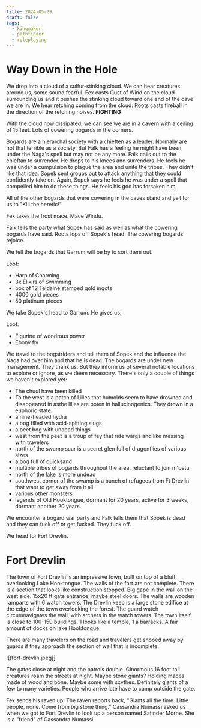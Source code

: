 ```yaml
---
title: 2024-05-29
draft: false
tags:
  - kingmaker
  - pathfinder
  - roleplaying
---
```


# Way Down in the Hole

We drop into a cloud of a sulfur-stinking cloud. We can hear creatures around us, some sound fearful. Fex casts Gust of Wind on the cloud surrounding us and it pushes the stinking cloud toward one end of the cave we are in. We hear retching coming from the cloud. Roots casts fireball in the direction of the retching noises. **FIGHTING**

With the cloud now dissipated, we can see we are in a cavern with a ceiling of 15 feet. Lots of cowering bogards in the corners. 

Bogards are a hierarchal society with a chieften as a leader. Normally are not that terrible as a society. But Falk has a feeling he might have been under the Naga's spell but may not be any more. Falk calls out to the chieftan to surrender. He drops to his knees and surrenders. He feels he was under a cumpulsion to plague the area and unite the tribes. They didn't like that idea. Sopek sent groups out to attack anything that they could confidently take on. Again, Sopek says he feels he was under a spell that compelled him to do these things. He feels his god has forsaken him. 

All of the other bogards that were cowering in the caves stand and yell for us to "Kill the heretic!"

Fex takes the frost mace. Mace Windu. 

Falk tells the party what Sopek has said as well as what the cowering bogards have said. Roots lops off Sopek's head. The cowering bogards rejoice.

We tell the bogards that Garrum will be by to sort them out.

Loot:
- Harp of Charming
- 3x Elixirs of Swimming
- box of 12 Teldaine stamped gold ingots
- 4000 gold pieces
- 50 platinum pieces

We take Sopek's head to Garrum. He gives us:

Loot:
- Figurine of wondrous power
- Ebony fly

We travel to the bogstriders and tell them of Sopek and the influence the Naga had over him and that he is dead. The bogards are under new management. They thank us. But they inform us of several notable locations to explore or ignore, as we deem necessary. There's only a couple of things we haven't explored yet:

- The chuul have been killed
- To the west is a patch of Lilies that humoids seem to have drowned and disappeared in asthe lilies are poten in hallucinogenics. They drown in a euphoric state.
- a nine-headed hydra
- a bog filled with acid-spitting slugs
- a peet bog with undead things
- west from the peet is a troup of fey that ride wargs and like messing with travelers
- north of the swamp scar is a secret glen full of dragonflies of various sizes
- a bog full of quicksand
- multiple tribes of bogards throughout the area, reluctant to join m'batu
- north of the lake is more undead
- southwest corner of the swamp is a bunch of refugees from Ft Drevlin that want to get away from it all
- various other monsters
- legends of Old Hooktongue, dormant for 20 years, active for 3 weeks, dormant another 20 years.

We encounter a bogard war party and Falk tells them that Sopek is dead and they can fuck off or get fucked. They fuck off.

We head for Fort Drevlin. 
# Fort Drevlin

The town of Fort Drevlin is an impressive town, built on top of a bluff overlooking Lake Hooktongue. The walls of the fort are not complete. There is a section that looks like construction stopped. Big gape in the wall on the west side. 15x20 ft gate entrance, maybe steel doors. The walls are wooden ramparts with 6 watch towers. The Drevlin keep is a large stone edifice at the edge of the town overlooking the forest. The guard watch circumnavigates the wall, with archers in the watch towers. The town itself is close to 100-150 buildings. 1 looks like a temple, 1 a barracks. A fair amount of docks on lake Hooktongue.

There are many travelers on the road and travelers get shooed away by guards if they approach the section of wall that is incomplete. 

![[fort-drevlin.jpeg]]

The gates close at night and the patrols double. Ginormous 16 foot tall creatures roam the streets at night. Maybe stone giants? Holding maces made of wood and bone. Maybe some with scythes. Definitely giants of a few to many varieties. People who arrive late have to camp outside the gate. 

Fex sends his raven up. The raven reports back, "Giants all the time. Little people, none. Come from big stone thing." Cassandra Numassi asked us when we got to Fort Drevlin to look up a person named Satinder Morne. She is a "friend" of Cassandra Numassi.